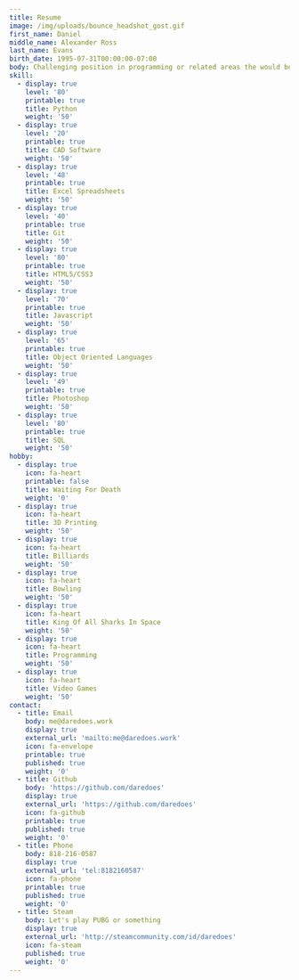```yaml
---
title: Resume
image: /img/uploads/bounce_headshot_gost.gif
first_name: Daniel
middle_name: Alexander Ross
last_name: Evans
birth_date: 1995-07-31T00:00:00-07:00
body: Challenging position in programming or related areas the would best use creative solutions. Positions should have opportunities for a dedicated individual with leadership abilities.
skill:
  - display: true
    level: '80'
    printable: true
    title: Python
    weight: '50'
  - display: true
    level: '20'
    printable: true
    title: CAD Software
    weight: '50'
  - display: true
    level: '48'
    printable: true
    title: Excel Spreadsheets
    weight: '50'
  - display: true
    level: '40'
    printable: true
    title: Git
    weight: '50'
  - display: true
    level: '80'
    printable: true
    title: HTML5/CSS3
    weight: '50'
  - display: true
    level: '70'
    printable: true
    title: Javascript
    weight: '50'
  - display: true
    level: '65'
    printable: true
    title: Object Oriented Languages
    weight: '50'
  - display: true
    level: '49'
    printable: true
    title: Photoshop
    weight: '50'
  - display: true
    level: '80'
    printable: true
    title: SQL
    weight: '50'
hobby:
  - display: true
    icon: fa-heart
    printable: false
    title: Waiting For Death
    weight: '0'
  - display: true
    icon: fa-heart
    title: 3D Printing
    weight: '50'
  - display: true
    icon: fa-heart
    title: Billiards
    weight: '50'
  - display: true
    icon: fa-heart
    title: Bowling
    weight: '50'
  - display: true
    icon: fa-heart
    title: King Of All Sharks In Space
    weight: '50'
  - display: true
    icon: fa-heart
    title: Programming
    weight: '50'
  - display: true
    icon: fa-heart
    title: Video Games
    weight: '50'
contact:
  - title: Email
    body: me@daredoes.work
    display: true
    external_url: 'mailto:me@daredoes.work'
    icon: fa-envelope
    printable: true
    published: true
    weight: '0'
  - title: Github
    body: 'https://github.com/daredoes'
    display: true
    external_url: 'https://github.com/daredoes'
    icon: fa-github
    printable: true
    published: true
    weight: '0'
  - title: Phone
    body: 818-216-0587
    display: true
    external_url: 'tel:8182160587'
    icon: fa-phone
    printable: true
    published: true
    weight: '0'
  - title: Steam
    body: Let's play PUBG or something
    display: true
    external_url: 'http://steamcommunity.com/id/daredoes'
    icon: fa-steam
    published: true
    weight: '0'
---
```

